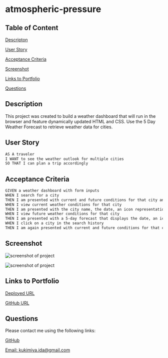 # atmospheric-pressure

## Table of Content

[Descripton](#description)

[User Story](#user-story)

[Acceptance Criteria](#acceptance-criteria)

[Screenshot](#screenshot)

[Links to Portfolio](#links-to-portfolio)

[Questions](#questions)

## Description

This project was created to build a weather dashboard that will run in the browser and feature dynamically updated HTML and CSS. Use the 5 Day Weather Forecast to retrieve weather data for cities.

## User Story

```md
AS A traveler
I WANT to see the weather outlook for multiple cities
SO THAT I can plan a trip accordingly
```

## Acceptance Criteria

```md
GIVEN a weather dashboard with form inputs
WHEN I search for a city
THEN I am presented with current and future conditions for that city and that city is added to the search history
WHEN I view current weather conditions for that city
THEN I am presented with the city name, the date, an icon representation of weather conditions, the temperature, the humidity, and the wind speed
WHEN I view future weather conditions for that city
THEN I am presented with a 5-day forecast that displays the date, an icon representation of weather conditions, the temperature, the wind speed, and the humidity
WHEN I click on a city in the search history
THEN I am again presented with current and future conditions for that city
```

## Screenshot

![screenshot of project](#)

![screenshot of project](#)

## Links to Portfolio

[Deployed URL](https://idakukimiya.github.io/atmospheric-pressure/)

[GitHub URL](https://github.com/idakukimiya/atmospheric-pressure)

## Questions

  Please contact me using the following links:

  [GitHub](https://github.com/https://github.com/idakukimiya)

  [Email: kukimiya.ida@gmail.com](mailto:kukimiya.ida@gmail.com)
